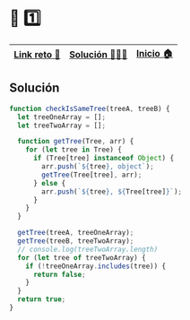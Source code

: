 # 🎯 1️⃣

| [Link reto 🔗](https://2021.adventjs.dev/challenges/24) | [Solución 👨🏻‍💻](#solución) | [Inicio 🏠](../README.md) |
| ------------------------------------------------------- | ------------------------ | ------------------------- |

## Solución

```ts
function checkIsSameTree(treeA, treeB) {
  let treeOneArray = [];
  let treeTwoArray = [];

  function getTree(Tree, arr) {
    for (let tree in Tree) {
      if (Tree[tree] instanceof Object) {
        arr.push(`${tree}, object`);
        getTree(Tree[tree], arr);
      } else {
        arr.push(`${tree}, ${Tree[tree]}`);
      }
    }
  }

  getTree(treeA, treeOneArray);
  getTree(treeB, treeTwoArray);
  // console.log(treeTwoArray.length)
  for (let tree of treeTwoArray) {
    if (!treeOneArray.includes(tree)) {
      return false;
    }
  }
  return true;
}
```

